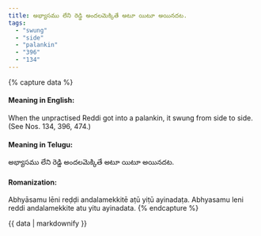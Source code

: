 ```yaml
---
title: అభ్యాసము లేని రెడ్డి అందలమెక్కితే అటూ యిటూ అయినదట.
tags:
  - "swung"
  - "side"
  - "palankin"
  - "396"
  - "134"
---
```


{% capture data %}
#### Meaning in English:
When the unpractised Reddi got into a palankin, it swung from side to side.
(See Nos. 134, 396, 474.)

#### Meaning in Telugu:
అభ్యాసము లేని రెడ్డి అందలమెక్కితే అటూ యిటూ అయినదట.

#### Romanization:
Abhyāsamu lēni reḍḍi andalamekkitē aṭū yiṭū ayinadaṭa.
Abhyasamu leni reddi andalamekkite atu yitu ayinadata.
{% endcapture %}

{{ data | markdownify }}

